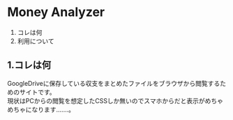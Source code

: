 # Money Analyzer
1. コレは何
2. 利用について

## 1.コレは何
GoogleDriveに保存している収支をまとめたファイルをブラウザから閲覧するためのサイトです。<br>
現状はPCからの閲覧を想定したCSSしか無いのでスマホからだと表示がめちゃめちゃになります.......。

